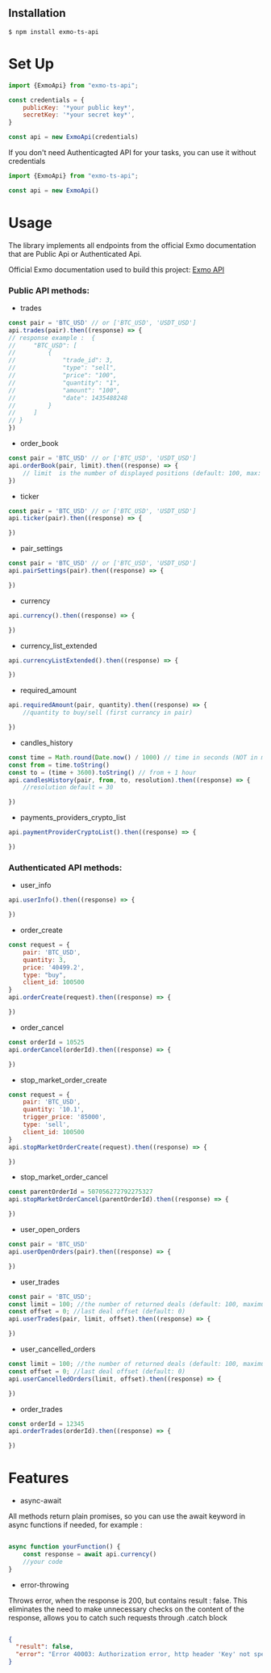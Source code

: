 ## Installation

```console
$ npm install exmo-ts-api
```

# Set Up

```js
import {ExmoApi} from "exmo-ts-api";

const credentials = {
    publicKey: '*your public key*',
    secretKey: '*your secret key*',
}

const api = new ExmoApi(credentials)

```

If you don't need Authenticagted API for your tasks, you can use it without credentials

```js
import {ExmoApi} from "exmo-ts-api";

const api = new ExmoApi()
```

# Usage

The library implements all endpoints from the official Exmo documentation that are Public Api or Authenticated Api.

Official Exmo documentation used to build this project: [Exmo API
](https://documenter.getpostman.com/view/10287440/SzYXWKPi)

### Public API methods:

* trades

```js
const pair = 'BTC_USD' // or ['BTC_USD', 'USDT_USD']
api.trades(pair).then((response) => {
// response example :  {
//     "BTC_USD": [
//         {
//             "trade_id": 3,
//             "type": "sell",
//             "price": "100",
//             "quantity": "1",
//             "amount": "100",
//             "date": 1435488248
//         }
//     ]
// }
})

```

* order_book

```js
const pair = 'BTC_USD' // or ['BTC_USD', 'USDT_USD']
api.orderBook(pair, limit).then((response) => {
    // limit  is the number of displayed positions (default: 100, max: 1000)
})

```

* ticker

```js
const pair = 'BTC_USD' // or ['BTC_USD', 'USDT_USD']
api.ticker(pair).then((response) => {

})
```

* pair_settings

```js
const pair = 'BTC_USD' // or ['BTC_USD', 'USDT_USD']
api.pairSettings(pair).then((response) => {

})
```

* currency

```js
api.currency().then((response) => {

})
```

* currency_list_extended

```js
api.currencyListExtended().then((response) => {

})
```

* required_amount

```js
api.requiredAmount(pair, quantity).then((response) => {
    //quantity to buy/sell (first currancy in pair)

})
```

* candles_history

```js
const time = Math.round(Date.now() / 1000) // time in seconds (NOT in ms like usually)
const from = time.toString()
const to = (time + 3600).toString() // from + 1 hour
api.candlesHistory(pair, from, to, resolution).then((response) => {
    //resolution default = 30

})
```

* payments_providers_crypto_list

```js
api.paymentProviderCryptoList().then((response) => {

})
```

### Authenticated API methods:

* user_info

```js
api.userInfo().then((response) => {

})
```

* order_create

```js
const request = {
    pair: 'BTC_USD',
    quantity: 3,
    price: '40499.2',
    type: "buy",
    client_id: 100500
}
api.orderCreate(request).then((response) => {

})
```

* order_cancel

```js
const orderId = 10525
api.orderCancel(orderId).then((response) => {

})
```

* stop_market_order_create

```js
const request = {
    pair: 'BTC_USD',
    quantity: '10.1',
    trigger_price: '85000',
    type: 'sell',
    client_id: 100500
}
api.stopMarketOrderCreate(request).then((response) => {

})
```

* stop_market_order_cancel

```js
const parentOrderId = 507056272792275327
api.stopMarketOrderCancel(parentOrderId).then((response) => {

})
```

* user_open_orders

```js
const pair = 'BTC_USD'
api.userOpenOrders(pair).then((response) => {

})
```

* user_trades

```js
const pair = 'BTC_USD';
const limit = 100; //the number of returned deals (default: 100, maximum: 100)
const offset = 0; //last deal offset (default: 0)
api.userTrades(pair, limit, offset).then((response) => {

})
```

* user_cancelled_orders

```js
const limit = 100; //the number of returned deals (default: 100, maximum: 10 000)
const offset = 0; //last deal offset (default: 0)
api.userCancelledOrders(limit, offset).then((response) => {

})
```

* order_trades

```js
const orderId = 12345
api.orderTrades(orderId).then((response) => {

})
```

# Features

* async-await

All methods return plain promises, so you can use the await keyword in async functions if needed, for example :

```js

async function yourFunction() {
    const response = await api.currency()
    //your code
}

```

* error-throwing

Throws error, when the response is 200, but contains result : false.
This eliminates the need to make unnecessary checks on the content of the response, allows you to catch such requests through .catch block

```json

{
  "result": false,
  "error": "Error 40003: Authorization error, http header 'Key' not specified"
}


```